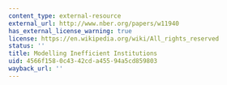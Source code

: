 ```yaml
---
content_type: external-resource
external_url: http://www.nber.org/papers/w11940
has_external_license_warning: true
license: https://en.wikipedia.org/wiki/All_rights_reserved
status: ''
title: Modelling Inefficient Institutions
uid: 4566f158-0c43-42cd-a455-94a5cd859803
wayback_url: ''
---
```

